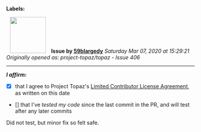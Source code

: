 **Labels:**



<a href="https://github.com/59blargedy"><img src="https://avatars0.githubusercontent.com/u/52636208?v=4" width="96" height="96" hspace="10"></img></a> **Issue by [59blargedy](https://github.com/59blargedy)**
_Saturday Mar 07, 2020 at 15:29:21_
_Originally opened as: project-topaz/topaz - Issue 406_

----

<!-- place 'x' mark between square [] brackets to affirm: -->
**_I affirm:_**
- [x] that I agree to Project Topaz's [Limited Contributor License Agreement](https://github.com/project-topaz/topaz/blob/master/CONTRIBUTOR_AGREEMENT.md), as written on this date
- [] that I've _tested my code_ since the last commit in the PR, and will test after any later commits

Did not test, but minor fix so felt safe.

